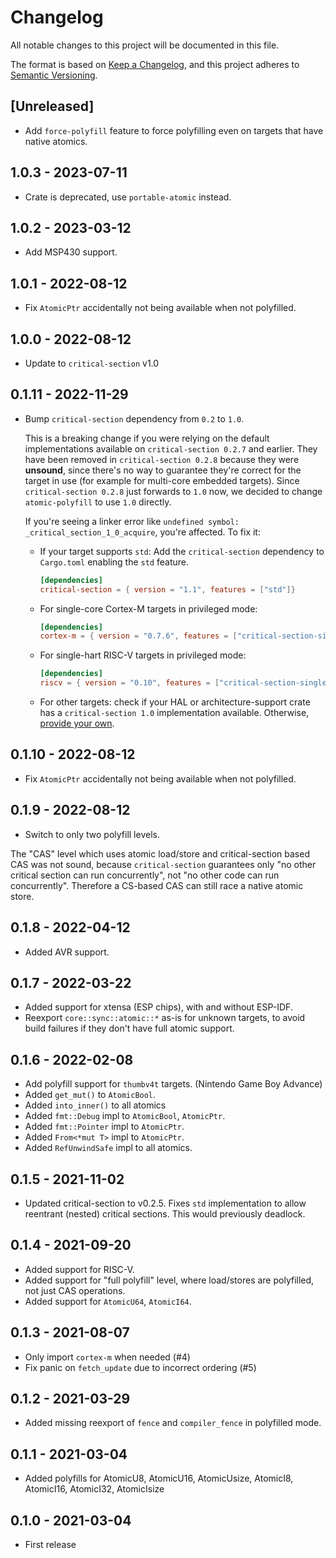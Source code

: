 # Changelog

All notable changes to this project will be documented in this file.

The format is based on [Keep a Changelog](https://keepachangelog.com/en/1.0.0/),
and this project adheres to [Semantic Versioning](https://semver.org/spec/v2.0.0.html).

## [Unreleased]

- Add `force-polyfill` feature to force polyfilling even on targets that have native atomics.

## 1.0.3 - 2023-07-11

- Crate is deprecated, use `portable-atomic` instead.

## 1.0.2 - 2023-03-12

- Add MSP430 support.

## 1.0.1 - 2022-08-12

- Fix `AtomicPtr` accidentally not being available when not polyfilled.

## 1.0.0 - 2022-08-12

- Update to `critical-section` v1.0

## 0.1.11 - 2022-11-29

- Bump `critical-section` dependency from `0.2` to `1.0`.

  This is a breaking change if you were relying on the default implementations available on `critical-section 0.2.7` and earlier.
  They have been removed in `critical-section 0.2.8` because they were **unsound**, since there's no way to guarantee they're correct for the
  target in use (for example for multi-core embedded targets). Since `critical-section 0.2.8` just forwards to `1.0` now, we decided to change `atomic-polyfill` to use `1.0` directly.

  If you're seeing a linker error like `undefined symbol: _critical_section_1_0_acquire`, you're affected. To fix it:

  - If your target supports `std`: Add the `critical-section` dependency to `Cargo.toml` enabling the `std` feature.

    ```toml
    [dependencies]
    critical-section = { version = "1.1", features = ["std"]}
    ```

  - For single-core Cortex-M targets in privileged mode:
    ```toml
    [dependencies]
    cortex-m = { version = "0.7.6", features = ["critical-section-single-core"]}
    ```

  - For single-hart RISC-V targets in privileged mode:
    ```toml
    [dependencies]
    riscv = { version = "0.10", features = ["critical-section-single-hart"]}
    ```

  - For other targets: check if your HAL or architecture-support crate has a `critical-section 1.0` implementation available. Otherwise, [provide your own](https://github.com/rust-embedded/critical-section#providing-an-implementation).

## 0.1.10 - 2022-08-12

- Fix `AtomicPtr` accidentally not being available when not polyfilled.

## 0.1.9 - 2022-08-12

- Switch to only two polyfill levels.

The "CAS" level which uses atomic load/store and critical-section based CAS was not
sound, because `critical-section` guarantees only "no other critical section can run concurrently",
not "no other code can run concurrently". Therefore a CS-based CAS can still race a native atomic store.

## 0.1.8 - 2022-04-12

- Added AVR support.

## 0.1.7 - 2022-03-22

- Added support for xtensa (ESP chips), with and without ESP-IDF.
- Reexport `core::sync::atomic::*` as-is for unknown targets, to avoid build failures if they don't have full atomic support.

## 0.1.6 - 2022-02-08

- Add polyfill support for `thumbv4t` targets. (Nintendo Game Boy Advance)
- Added `get_mut()` to `AtomicBool`.
- Added `into_inner()` to all atomics
- Added `fmt::Debug` impl to `AtomicBool`, `AtomicPtr`.
- Added `fmt::Pointer` impl to `AtomicPtr`.
- Added `From<*mut T>` impl to `AtomicPtr`.
- Added `RefUnwindSafe` impl to all atomics.

## 0.1.5 - 2021-11-02

- Updated critical-section to v0.2.5. Fixes `std` implementation to allow reentrant (nested) critical sections. This would previously deadlock.

## 0.1.4 - 2021-09-20

- Added support for RISC-V.
- Added support for "full polyfill" level, where load/stores are polyfilled, not just CAS operations.
- Added support for `AtomicU64`, `AtomicI64`.

## 0.1.3 - 2021-08-07

- Only import `cortex-m` when needed (#4)
- Fix panic on `fetch_update` due to incorrect ordering (#5)

## 0.1.2 - 2021-03-29

- Added missing reexport of `fence` and `compiler_fence` in polyfilled mode.

## 0.1.1 - 2021-03-04

- Added polyfills for AtomicU8, AtomicU16, AtomicUsize, AtomicI8, AtomicI16, AtomicI32, AtomicIsize

## 0.1.0 - 2021-03-04

- First release
